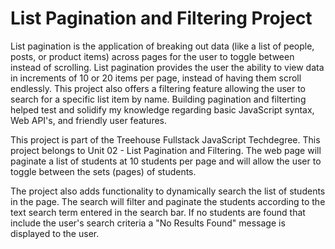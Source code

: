 # List Pagination and Filtering Project

List pagination is the application of breaking out data (like a list of people, posts, or product items) across pages for the user to toggle between instead of scrolling. List pagination provides the user the ability to view data in increments of 10 or 20 items per page, instead of having them scroll endlessly. This project also offers a filtering feature allowing the user to search for a specific list item by name. Building pagination and filterting helped test and solidify my knowledge regarding basic JavaScript syntax, Web API's, and friendly user features.

This project is part of the Treehouse Fullstack JavaScript Techdegree. This project belongs to Unit 02 - List Pagination and Filtering. The web page will paginate a list of students at 10 students per page and will allow the user to toggle between the sets (pages) of students.

The project also adds functionality to dynamically search the list of students in the page. The search will filter and paginate the students according to the text search term entered in the search bar. If no students are found that include the user's search criteria a "No Results Found" message is displayed to the user.

